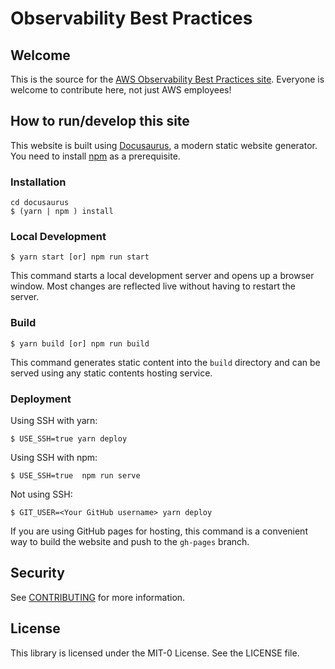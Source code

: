# Observability Best Practices

## Welcome

This is the source for the [AWS Observability Best Practices site](https://aws-observability.github.io/observability-best-practices/). Everyone is welcome to contribute here, not just AWS employees!

## How to run/develop this site

This website is built using [Docusaurus](https://docusaurus.io/), a modern static website generator.
You need to install [npm](https://docs.npmjs.com/downloading-and-installing-node-js-and-npm) as a prerequisite.

### Installation

```
cd docusaurus
$ (yarn | npm ) install
```

### Local Development

```
$ yarn start [or] npm run start
```

This command starts a local development server and opens up a browser window. Most changes are reflected live without having to restart the server.

### Build

```
$ yarn build [or] npm run build
```

This command generates static content into the `build` directory and can be served using any static contents hosting service.

### Deployment

Using SSH with yarn:
```
$ USE_SSH=true yarn deploy 
```

Using SSH with npm:
```
$ USE_SSH=true  npm run serve
```

Not using SSH:

```
$ GIT_USER=<Your GitHub username> yarn deploy
```

If you are using GitHub pages for hosting, this command is a convenient way to build the website and push to the `gh-pages` branch.



## Security

See [CONTRIBUTING](CONTRIBUTING.md#security-issue-notifications) for more information.

## License

This library is licensed under the MIT-0 License. See the LICENSE file.